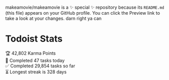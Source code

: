 makeamovie/makeamovie is a ✨ special ✨ repository because its `README.md` (this file) appears on your GitHub profile.
You can click the Preview link to take a look at your changes. darn right ya can

# Todoist Stats

<!-- TODO-IST:START -->
🏆  42,802 Karma Points           
🌸  Completed 47 tasks today           
✅  Completed 29,854 tasks so far           
⏳  Longest streak is 328 days
<!-- TODO-IST:END -->